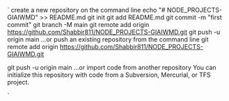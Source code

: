 `
 create a new repository on the command line
echo "# NODE_PROJECTS-GIAIWMD" >> README.md
git init
git add README.md
git commit -m "first commit"
git branch -M main
git remote add origin https://github.com/Shabbir811/NODE_PROJECTS-GIAIWMD.git
git push -u origin main
…or push an existing repository from the command line
git remote add origin https://github.com/Shabbir811/NODE_PROJECTS-GIAIWMD.git

git push -u origin main
…or import code from another repository
You can initialize this repository with code from a Subversion, Mercurial, or TFS project.



`